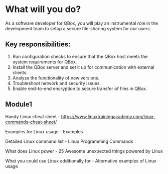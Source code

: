 # **What will you do?**

As a software developer for QBox, you will play an instrumental role in the development team to setup a secure file-sharing system for our users.

## **Key responsibilities:**
1. Run configuration checks to ensure that the QBox host meets the system requirements for QBox.
2. Install the QBox server and set it up for communication with external clients.
3. Analyze the functionality of new versions.
4. Troubleshoot network and security issues.
5. Enable end-to-end encryption to secure transfer of files in QBox.

## **Module1**
Handy Linux cheat sheet - https://www.linuxtrainingacademy.com/linux-commands-cheat-sheet/

Examples for Linux usage - Examples 

Detailed Linux command list - Linux Programming Commands 

What does Linux power - 25 Awesome unexpected things powered by Linux 

What you could use Linux additionally for - Alternative examples of Linux usage 
